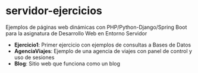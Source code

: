 servidor-ejercicios
====

Ejemplos de páginas web dinámicas con PHP/Python-Django/Spring Boot para la asignatura de Desarrollo Web en Entorno Servidor

- **Ejercicio1**: Primer ejercicio con ejemplos de consultas a Bases de Datos
- **AgenciaViajes**: Ejemplo de una agencia de viajes con panel de control y uso de sesiones
- **Blog**: Sitio web que funciona como un blog
